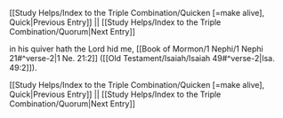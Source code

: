 [[Study Helps/Index to the Triple Combination/Quicken [=make alive], Quick|Previous Entry]]  ||  [[Study Helps/Index to the Triple Combination/Quorum|Next Entry]]

 in his quiver hath the Lord hid me, [[Book of Mormon/1 Nephi/1 Nephi 21#^verse-2|1 Ne. 21:2]] ([[Old Testament/Isaiah/Isaiah 49#^verse-2|Isa. 49:2]]).

[[Study Helps/Index to the Triple Combination/Quicken [=make alive], Quick|Previous Entry]]  ||  [[Study Helps/Index to the Triple Combination/Quorum|Next Entry]]
